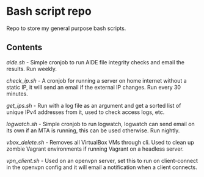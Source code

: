 # Bash script repo

Repo to store my general purpose bash scripts.

## Contents

*aide.sh* - Simple cronjob to run AIDE file integrity checks and email the results. Run weekly.

*check_ip.sh* - A cronjob for running a server on home internet without a static IP, it will send an email if the external IP changes. Run every 30 minutes.

*get_ips.sh* - Run with a log file as an argument and get a sorted list of unique IPv4 addresses from it, used to check access logs, etc.

*logwatch.sh* - Simple cronjob to run logwatch, logwatch can send email on its own if an MTA is running, this can be used otherwise. Run nightly.

*vbox_delete.sh* - Removes all VirtualBox VMs through cli. Used to clean up zombie Vagrant environments if running Vagrant on a headless server.

*vpn_client.sh* - Used on an openvpn server, set this to run on client-connect in the openvpn config and it will email a notification when a client connects.

